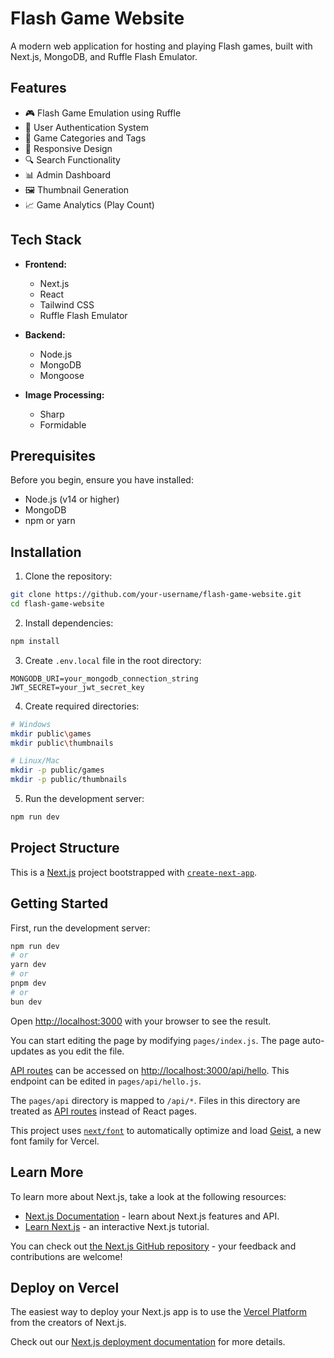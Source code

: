 # Flash Game Website

A modern web application for hosting and playing Flash games, built with Next.js, MongoDB, and Ruffle Flash Emulator.

## Features

- 🎮 Flash Game Emulation using Ruffle
- 👤 User Authentication System
- 🎯 Game Categories and Tags
- 📱 Responsive Design
- 🔍 Search Functionality
- 📊 Admin Dashboard
- 🖼️ Thumbnail Generation
- 📈 Game Analytics (Play Count)

## Tech Stack

- **Frontend:**
  - Next.js
  - React
  - Tailwind CSS
  - Ruffle Flash Emulator

- **Backend:**
  - Node.js
  - MongoDB
  - Mongoose

- **Image Processing:**
  - Sharp
  - Formidable

## Prerequisites

Before you begin, ensure you have installed:
- Node.js (v14 or higher)
- MongoDB
- npm or yarn

## Installation

1. Clone the repository:
```bash
git clone https://github.com/your-username/flash-game-website.git
cd flash-game-website
```

2. Install dependencies:
```bash
npm install
```

3. Create `.env.local` file in the root directory:
```env
MONGODB_URI=your_mongodb_connection_string
JWT_SECRET=your_jwt_secret_key
```

4. Create required directories:
```bash
# Windows
mkdir public\games
mkdir public\thumbnails

# Linux/Mac
mkdir -p public/games
mkdir -p public/thumbnails
```

5. Run the development server:
```bash
npm run dev
```

## Project Structure

This is a [Next.js](https://nextjs.org) project bootstrapped with [`create-next-app`](https://nextjs.org/docs/pages/api-reference/create-next-app).

## Getting Started

First, run the development server:

```bash
npm run dev
# or
yarn dev
# or
pnpm dev
# or
bun dev
```

Open [http://localhost:3000](http://localhost:3000) with your browser to see the result.

You can start editing the page by modifying `pages/index.js`. The page auto-updates as you edit the file.

[API routes](https://nextjs.org/docs/pages/building-your-application/routing/api-routes) can be accessed on [http://localhost:3000/api/hello](http://localhost:3000/api/hello). This endpoint can be edited in `pages/api/hello.js`.

The `pages/api` directory is mapped to `/api/*`. Files in this directory are treated as [API routes](https://nextjs.org/docs/pages/building-your-application/routing/api-routes) instead of React pages.

This project uses [`next/font`](https://nextjs.org/docs/pages/building-your-application/optimizing/fonts) to automatically optimize and load [Geist](https://vercel.com/font), a new font family for Vercel.

## Learn More

To learn more about Next.js, take a look at the following resources:

- [Next.js Documentation](https://nextjs.org/docs) - learn about Next.js features and API.
- [Learn Next.js](https://nextjs.org/learn-pages-router) - an interactive Next.js tutorial.

You can check out [the Next.js GitHub repository](https://github.com/vercel/next.js) - your feedback and contributions are welcome!

## Deploy on Vercel

The easiest way to deploy your Next.js app is to use the [Vercel Platform](https://vercel.com/new?utm_medium=default-template&filter=next.js&utm_source=create-next-app&utm_campaign=create-next-app-readme) from the creators of Next.js.

Check out our [Next.js deployment documentation](https://nextjs.org/docs/pages/building-your-application/deploying) for more details.
